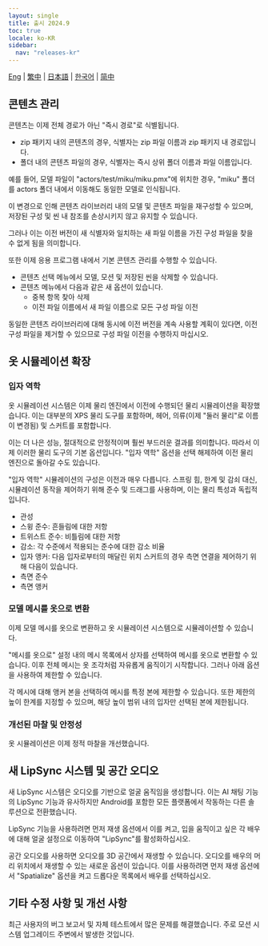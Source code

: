 ```yaml
---
layout: single
title: 출시 2024.9
toc: true
locale: ko-KR
sidebar:
  nav: "releases-kr"
---
```

[Eng](/dancexr/releases/2024.9) | [繁中](/tw/dancexr/releases/2024.9) | [日本語](/jp/dancexr/releases/2024.9) | [한국어](/kr/dancexr/releases/2024.9) | [简中](/zh/dancexr/releases/2024.9)

## 콘텐츠 관리
콘텐츠는 이제 전체 경로가 아닌 "즉시 경로"로 식별됩니다.

* zip 패키지 내의 콘텐츠의 경우, 식별자는 zip 파일 이름과 zip 패키지 내 경로입니다.
* 폴더 내의 콘텐츠 파일의 경우, 식별자는 즉시 상위 폴더 이름과 파일 이름입니다.

예를 들어, 모델 파일이 "actors/test/miku/miku.pmx"에 위치한 경우, "miku" 폴더를 actors 폴더 내에서 이동해도 동일한 모델로 인식됩니다.

이 변경으로 인해 콘텐츠 라이브러리 내의 모델 및 콘텐츠 파일을 재구성할 수 있으며, 저장된 구성 및 씬 내 참조를 손상시키지 않고 유지할 수 있습니다.

그러나 이는 이전 버전이 새 식별자와 일치하는 새 파일 이름을 가진 구성 파일을 찾을 수 없게 됨을 의미합니다.

또한 이제 응용 프로그램 내에서 기본 콘텐츠 관리를 수행할 수 있습니다.

* 콘텐츠 선택 메뉴에서 모델, 모션 및 저장된 씬을 삭제할 수 있습니다.
* 콘텐츠 메뉴에서 다음과 같은 새 옵션이 있습니다.
    * 중복 항목 찾아 삭제
    * 이전 파일 이름에서 새 파일 이름으로 모든 구성 파일 이전

동일한 콘텐츠 라이브러리에 대해 동시에 이전 버전을 계속 사용할 계획이 있다면, 이전 구성 파일을 제거할 수 있으므로 구성 파일 이전을 수행하지 마십시오.


## 옷 시뮬레이션 확장

### 입자 역학

옷 시뮬레이션 시스템은 이제 물리 엔진에서 이전에 수행되던 물리 시뮬레이션을 확장했습니다. 이는 대부분의 XPS 물리 도구를 포함하며, 헤어, 의류(이제 "둘러 물리"로 이름이 변경됨) 및 스커트를 포함합니다.

이는 더 나은 성능, 절대적으로 안정적이며 훨씬 부드러운 결과를 의미합니다. 따라서 이제 이러한 물리 도구의 기본 옵션입니다. "입자 역학" 옵션을 선택 해제하여 이전 물리 엔진으로 돌아갈 수도 있습니다.

"입자 역학" 시뮬레이션의 구성은 이전과 매우 다릅니다. 스프링 힘, 한계 및 감쇠 대신, 시뮬레이션 동작을 제어하기 위해 준수 및 드래그를 사용하며, 이는 물리 특성과 독립적입니다.

* 관성
* 스윙 준수: 흔들림에 대한 저항
* 트위스트 준수: 비틀림에 대한 저항
* 감소: 각 수준에서 적용되는 준수에 대한 감소 비율
* 입자 앵커: 다음 입자로부터의 매달린 위치
스커트의 경우 측면 연결을 제어하기 위해 다음이 있습니다.
* 측면 준수
* 측면 앵커

### 모델 메시를 옷으로 변환

이제 모델 메시를 옷으로 변환하고 옷 시뮬레이션 시스템으로 시뮬레이션할 수 있습니다.

"메시를 옷으로" 설정 내의 메시 목록에서 상자를 선택하여 메시를 옷으로 변환할 수 있습니다. 이후 전체 메시는 옷 조각처럼 자유롭게 움직이기 시작합니다. 그러나 아래 옵션을 사용하여 제한할 수 있습니다.

각 메시에 대해 앵커 본을 선택하여 메시를 특정 본에 제한할 수 있습니다. 또한 제한의 높이 한계를 지정할 수 있으며, 해당 높이 범위 내의 입자만 선택된 본에 제한됩니다.

### 개선된 마찰 및 안정성

옷 시뮬레이션은 이제 정적 마찰을 개선했습니다.


## 새 LipSync 시스템 및 공간 오디오

새 LipSync 시스템은 오디오를 기반으로 얼굴 움직임을 생성합니다. 이는 AI 채팅 기능의 LipSync 기능과 유사하지만 Android를 포함한 모든 플랫폼에서 작동하는 다른 솔루션으로 전환했습니다.

LipSync 기능을 사용하려면 먼저 재생 옵션에서 이를 켜고, 입을 움직이고 싶은 각 배우에 대해 얼굴 설정으로 이동하여 "LipSync"를 활성화하십시오.

공간 오디오를 사용하면 오디오를 3D 공간에서 재생할 수 있습니다. 오디오를 배우의 머리 위치에서 재생할 수 있는 새로운 옵션이 있습니다. 이를 사용하려면 먼저 재생 옵션에서 "Spatialize" 옵션을 켜고 드롭다운 목록에서 배우를 선택하십시오.


## 기타 수정 사항 및 개선 사항
최근 사용자의 버그 보고서 및 자체 테스트에서 많은 문제를 해결했습니다. 주로 모션 시스템 업그레이드 주변에서 발생한 것입니다.